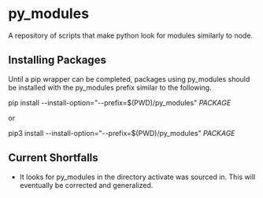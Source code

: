 # py_modules
A repository of scripts that make python look for modules similarly to node.


## Installing Packages
Until a pip wrapper can be completed, packages using py_modules should be installed with the py_modules prefix similar to the following.

pip install --install-option="--prefix=$(PWD)/py_modules" _PACKAGE_ 

or 

pip3 install --install-option="--prefix=$(PWD)/py_modules" _PACKAGE_

## Current Shortfalls
- It looks for py_modules in the directory activate was sourced in.  This will eventually be corrected and generalized.

